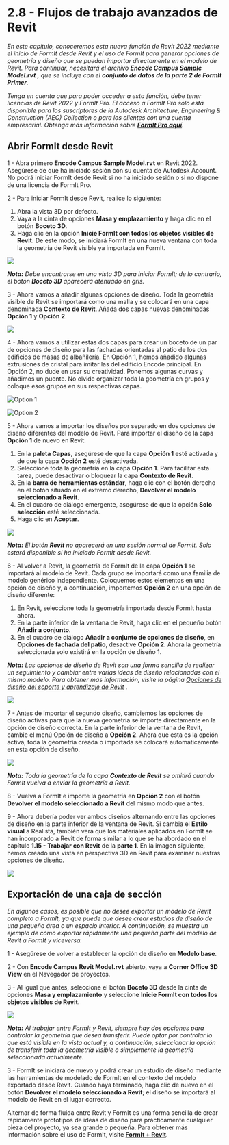 # 2.8 - Flujos de trabajo avanzados de Revit

_En este capítulo, conoceremos esta nueva función de Revit 2022 mediante el inicio de FormIt desde Revit y el uso de FormIt para generar opciones de geometría y diseño que se puedan importar directamente en el modelo de Revit. Para continuar, necesitará el archivo_ _**Encode Campus Sample Model.rvt**_ _, que se incluye con el_ _**conjunto de datos de la parte 2 de FormIt Primer**._

_Tenga en cuenta que para poder acceder a esta función, debe tener licencias de Revit 2022 y FormIt Pro. El acceso a FormIt Pro solo está disponible para los suscriptores de la Autodesk Architecture, Engineering & Construction (AEC) Collection o para los clientes con una cuenta empresarial. Obtenga más información sobre_ [_**FormIt Pro aquí**_](https://formit.autodesk.com/#pro-callout)_._

## Abrir FormIt desde Revit

1 - Abra primero **Encode Campus Sample Model.rvt** en Revit 2022. Asegúrese de que ha iniciado sesión con su cuenta de Autodesk Account. No podrá iniciar FormIt desde Revit si no ha iniciado sesión o si no dispone de una licencia de FormIt Pro.

2 - Para iniciar FormIt desde Revit, realice lo siguiente:

1. Abra la vista 3D por defecto.
2. Vaya a la cinta de opciones **Masa y emplazamiento** y haga clic en el botón **Boceto 3D**.
3. Haga clic en la opción **Inicie FormIt con todos los objetos visibles de Revit**. De este modo, se iniciará FormIt en una nueva ventana con toda la geometría de Revit visible ya importada en FormIt.

![](<../../.gitbook/assets/0 (22).png>)

_**Nota:**_ _Debe encontrarse en una vista 3D para iniciar FormIt; de lo contrario, el botón_ _**Boceto 3D**_ _aparecerá atenuado en gris._

3 - Ahora vamos a añadir algunas opciones de diseño. Toda la geometría visible de Revit se importará como una malla y se colocará en una capa denominada **Contexto de Revit**. Añada dos capas nuevas denominadas **Opción 1** y **Opción 2**.

![](<../../.gitbook/assets/1 (23) (1).png>)

4 - Ahora vamos a utilizar estas dos capas para crear un boceto de un par de opciones de diseño para las fachadas orientadas al patio de los dos edificios de masas de albañilería. En Opción 1, hemos añadido algunas extrusiones de cristal para imitar las del edificio Encode principal. En Opción 2, no dude en usar su creatividad. Ponemos algunas curvas y añadimos un puente. No olvide organizar toda la geometría en grupos y coloque esos grupos en sus respectivas capas.

![Option 1](<../../.gitbook/assets/2 (23) (1).png>)

![Option 2](<../../.gitbook/assets/3 (20) (1).png>)

5 - Ahora vamos a importar los diseños por separado en dos opciones de diseño diferentes del modelo de Revit. Para importar el diseño de la capa **Opción 1** de nuevo en Revit:

1. En la **paleta Capas**, asegúrese de que la capa **Opción 1** esté activada y de que la capa **Opción 2** esté desactivada.
2. Seleccione toda la geometría en la capa **Opción 1**. Para facilitar esta tarea, puede desactivar o bloquear la capa **Contexto de Revit**.
3. En la **barra de herramientas estándar**, haga clic con el botón derecho en el botón situado en el extremo derecho, **Devolver el modelo seleccionado a Revit**.
4. En el cuadro de diálogo emergente, asegúrese de que la opción **Solo selección** esté seleccionada.
5. Haga clic en **Aceptar**.

![](<../../.gitbook/assets/4 (19) (1).png>)

_**Nota:**_ _El botón_ _**Revit**_ _no aparecerá en una sesión normal de FormIt. Solo estará disponible si ha iniciado FormIt desde Revit._

6 - Al volver a Revit, la geometría de FormIt de la capa **Opción 1** se importará al modelo de Revit. Cada grupo se importará como una familia de modelo genérico independiente. Coloquemos estos elementos en una opción de diseño y, a continuación, importemos **Opción 2** en una opción de diseño diferente:

1. En Revit, seleccione toda la geometría importada desde FormIt hasta ahora.
2. En la parte inferior de la ventana de Revit, haga clic en el pequeño botón **Añadir a conjunto**.
3. En el cuadro de diálogo **Añadir a conjunto de opciones de diseño**, en **Opciones de fachada del patio**, desactive **Opción 2**. Ahora la geometría seleccionada solo existirá en la opción de diseño 1.

_**Nota:**_ _Las opciones de diseño de Revit son una forma sencilla de realizar un seguimiento y cambiar entre varias ideas de diseño relacionadas con el mismo modelo. Para obtener más información, visite la página_ [_Opciones de diseño del soporte y aprendizaje de Revit_](https://knowledge.autodesk.com/es/support/revit-products/learn-explore/caas/CloudHelp/cloudhelp/2021/ESP/Revit-Model/files/GUID-D48B1E7E-BC34-414E-85BD-790F199BB2C0-htm.html) _._

![](<../../.gitbook/assets/5 (18).png>)

7 - Antes de importar el segundo diseño, cambiemos las opciones de diseño activas para que la nueva geometría se importe directamente en la opción de diseño correcta. En la parte inferior de la ventana de Revit, cambie el menú Opción de diseño a **Opción 2**. Ahora que esta es la opción activa, toda la geometría creada o importada se colocará automáticamente en esta opción de diseño.

![](<../../.gitbook/assets/6 (15).png>)

_**Nota:**_ _Toda la geometría de la capa_ _**Contexto de Revit**_ _se omitirá cuando FormIt vuelva a enviar la geometría a Revit._

8 - Vuelva a FormIt e importe la geometría en **Opción 2** con el botón **Devolver el modelo seleccionado a Revit** del mismo modo que antes.

9 - Ahora debería poder ver ambos diseños alternando entre las opciones de diseño en la parte inferior de la ventana de Revit. Si cambia el **Estilo visual** a Realista, también verá que los materiales aplicados en FormIt se han incorporado a Revit de forma similar a lo que se ha abordado en el capítulo **1.15 - Trabajar con Revit** de la **parte 1**. En la imagen siguiente, hemos creado una vista en perspectiva 3D en Revit para examinar nuestras opciones de diseño.

![](<../../.gitbook/assets/7 (10).png>)

## Exportación de una caja de sección

_En algunos casos, es posible que no desee exportar un modelo de Revit completo a FormIt, ya que puede que desee crear estudios de diseño de una pequeña área o un espacio interior. A continuación, se muestra un ejemplo de cómo exportar rápidamente una pequeña parte del modelo de Revit a FormIt y viceversa._

1 - Asegúrese de volver a establecer la opción de diseño en **Modelo base**.

2 - Con **Encode Campus Revit Model.rvt** abierto, vaya a **Corner Office 3D View** en el Navegador de proyectos.

3 - Al igual que antes, seleccione el botón **Boceto 3D** desde la cinta de opciones **Masa y emplazamiento** y seleccione **Inicie FormIt con todos los objetos visibles de Revit**.

![](<../../.gitbook/assets/8 (10) (1).png>)

_**Nota:**_ _Al trabajar entre FormIt y Revit, siempre hay dos opciones para controlar la geometría que desea transferir. Puede optar por controlar lo que está visible en la vista actual y, a continuación, seleccionar la opción de transferir toda la geometría visible o simplemente la geometría seleccionada actualmente._

3 - FormIt se iniciará de nuevo y podrá crear un estudio de diseño mediante las herramientas de modelado de FormIt en el contexto del modelo exportado desde Revit. Cuando haya terminado, haga clic de nuevo en el botón **Devolver el modelo seleccionado a Revit**; el diseño se importará al modelo de Revit en el lugar correcto.

Alternar de forma fluida entre Revit y FormIt es una forma sencilla de crear rápidamente prototipos de ideas de diseño para prácticamente cualquier pieza del proyecto, ya sea grande o pequeña. Para obtener más información sobre el uso de FormIt, visite [**FormIt + Revit**](https://formit.autodesk.com/page/formit-revit#:\~:text=FormIt%20Groups%20become%20Revit%20Mass,using%20Revit%202018%20and%20newer.).
